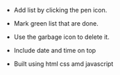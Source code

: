

-  Add list by clicking the pen icon.

-  Mark green list that are done.

-  Use the garbage icon to delete it.

-  Include date and time on top

-  Built using html css amd javascript
